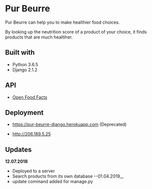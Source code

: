 # Pur Beurre
Pur Beurre can help you to make healthier food choices.

By looking up the neutrition score of a product of your choice, it finds products that are much healtiher.

## Built with
- Python 3.6.5
- Django 2.1.2

## API
- [Open Food Facts](https://fr.openfoodfacts.org/data)

## Deployment
- https://pur-beurre-django.herokuapp.com (Deprecated)

- http://206.189.5.25

## Updates
__12.07.2018__
- Deployed to a server
- Search products from its own database
--01.04.2019__
- update command added for manage.py


